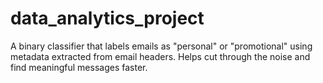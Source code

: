 # data_analytics_project
A binary classifier that labels emails as "personal" or "promotional" using metadata extracted from email headers. Helps cut through the noise and find meaningful messages faster.
